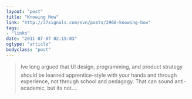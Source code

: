 ```yaml
---
layout: "post"
title: "Knowing How"
link: "http://37signals.com/svn/posts/2968-knowing-how"
tags: 
- "links"
date: "2011-07-07 02:15:03"
ogtype: "article"
bodyclass: "post"
---
```


> Ive long argued that UI design, programming, and product strategy should be learned apprentice-style with your hands and through experience, not through school and pedagogy. That can sound anti-academic, but its not….
